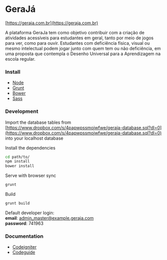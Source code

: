 # GeraJá #

[https://geraja.com.br](https://geraja.com.br)

A plataforma GeraJa tem como objetivo contribuir com a criação de atividades acessíveis para estudantes em geral, tanto por meio de jogos para ver, como para ouvir. Estudantes com deficiência física, visual ou mesmo intelectual podem jogar junto com quem tem ou não deficiência, em uma proposta que contempla o Desenho Universal para a Aprendizagem na escola regular.

### Install ###

* [Node](https://nodejs.org)
* [Grunt](https://gruntjs.com)
* [Bower](https://bower.io)
* [Sass](http://sass-lang.com/)

### Development ###

Import the database tables from [https://www.dropbox.com/s/4papwpssmojwfwe/geraja-database.sql?dl=0](https://www.dropbox.com/s/4papwpssmojwfwe/geraja-database.sql?dl=0) into your localhost database

Install the dependencies
```bash
cd path/to/
npm install
bower install
```

Serve with browser sync
```bash
grunt
```

Build
```bash
grunt build
```

Default developer login:  
**email**: admin_master@example.geraja.com  
**password**: 741963  

### Documentation ###

* [Codeigniter](http://www.codeigniter.com/user_guide)
* [Codeguide](http://codeguide.co/)
